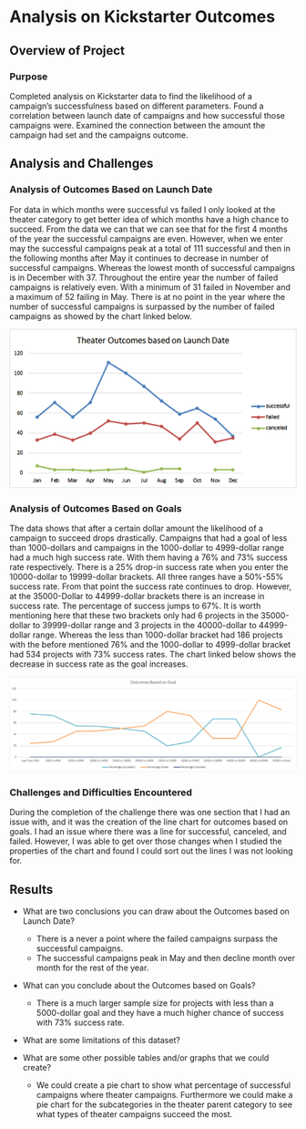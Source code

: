 # Analysis on Kickstarter Outcomes

## Overview of Project

### Purpose
Completed analysis on Kickstarter data to find the likelihood of a campaign’s successfulness based on different parameters. Found a correlation between launch date of campaigns and how successful those campaigns were. Examined the connection between the amount the campaign had set and the campaigns outcome.  

## Analysis and Challenges

### Analysis of Outcomes Based on Launch Date

For data in which months were successful vs failed I only looked at the theater category to get better idea of which months have a high chance to succeed. From the data we can that we can see that for the first 4 months of the year the successful campaigns are even. However, when we enter may the successful campaigns peak at a total of 111 successful and then in the following months after May it continues to decrease in number of successful campaigns. Whereas the lowest month of successful campaigns is in December with 37. Throughout the entire year the number of failed campaigns is relatively even. With a minimum of 31 failed in November and a maximum of 52 failing in May. There is at no point in the year where the number of successful campaigns is surpassed by the number of failed campaigns as showed by the chart linked below.

![Theater Outcomes Based on Launch Date](https://github.com/Tyfox1206/kickstarter-analysis/blob/main/Resources/Theater_Outcomes_vs_Launch.png)

### Analysis of Outcomes Based on Goals

The data shows that after a certain dollar amount the likelihood of a campaign to succeed drops drastically. Campaigns that had a goal of less than 1000-dollars and campaigns in the 1000-dollar to 4999-dollar range had a much high success rate. With them having a 76% and 73% success rate respectively. There is a 25% drop-in success rate when you enter the 10000-dollar to 19999-dollar brackets. All three ranges have a 50%-55% success rate. From that point the success rate continues to drop. However, at the 35000-Dollar to 44999-dollar brackets there is an increase in success rate. The percentage of success jumps to 67%. It is worth mentioning here that these two brackets only had 6 projects in the 35000-dollar to 39999-dollar range and 3 projects in the 40000-dollar to 44999-dollar range. Whereas the less than 1000-dollar bracket had 186 projects with the before mentioned 76% and the 1000-dollar to 4999-dollar bracket had 534 projects with 73% success rates. The chart linked below shows the decrease in success rate as the goal increases. 

![Outcomes Vs Goals](https://github.com/Tyfox1206/kickstarter-analysis/blob/main/Resources/Outcomes_vs_Goals.png)

### Challenges and Difficulties Encountered

During the completion of the challenge there was one section that I had an issue with, and it was the creation of the line chart for outcomes based on goals. I had an issue where there was a line for successful, canceled, and failed. However, I was able to get over those changes when I studied the properties of the chart and found I could sort out the lines I was not looking for. 

## Results

- What are two conclusions you can draw about the Outcomes based on Launch Date?
  * There is a never a point where the failed campaigns surpass the successful campaigns.
  * The successful campaigns peak in May and then decline month over month for the rest of the year. 
 
- What can you conclude about the Outcomes based on Goals?
  * There is a much larger sample size for projects with less than a 5000-dollar goal and they have a much higher chance of success with 73% success rate. 

- What are some limitations of this dataset?

- What are some other possible tables and/or graphs that we could create?
  * We could create a pie chart to show what percentage of successful campaigns where theater campaigns. Furthermore we could make a pie chart for the subcategories in the theater parent category to see what types of theater campaigns succeed the most. 
